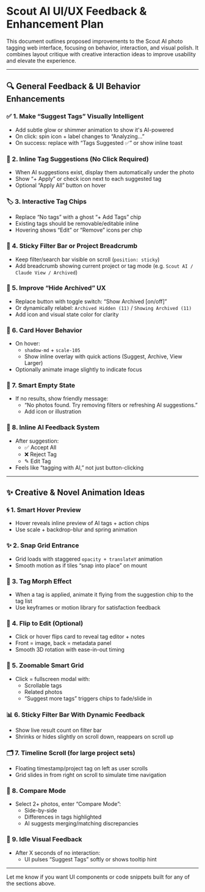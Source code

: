 # Scout AI UI/UX Feedback & Enhancement Plan

This document outlines proposed improvements to the Scout AI photo tagging web interface, focusing on behavior, interaction, and visual polish. It combines layout critique with creative interaction ideas to improve usability and elevate the experience.

---

## 🔍 General Feedback & UI Behavior Enhancements

### ✅ 1. Make “Suggest Tags” Visually Intelligent
- Add subtle glow or shimmer animation to show it's AI-powered
- On click: spin icon + label changes to “Analyzing…”
- On success: replace with “Tags Suggested ✅” or show inline toast

### 🧩 2. Inline Tag Suggestions (No Click Required)
- When AI suggestions exist, display them automatically under the photo
- Show “+ Apply” or check icon next to each suggested tag
- Optional “Apply All” button on hover

### 🏷️ 3. Interactive Tag Chips
- Replace “No tags” with a ghost “+ Add Tags” chip
- Existing tags should be removable/editable inline
- Hovering shows “Edit” or “Remove” icons per chip

### 🧭 4. Sticky Filter Bar or Project Breadcrumb
- Keep filter/search bar visible on scroll (`position: sticky`)
- Add breadcrumb showing current project or tag mode (e.g. `Scout AI / Claude View / Archived`)

### 📁 5. Improve “Hide Archived” UX
- Replace button with toggle switch: “Show Archived [on/off]”
- Or dynamically relabel: `Archived Hidden (11)` / `Showing Archived (11)`
- Add icon and visual state color for clarity

### 🔄 6. Card Hover Behavior
- On hover:
  - `shadow-md` + `scale-105`
  - Show inline overlay with quick actions (Suggest, Archive, View Larger)
- Optionally animate image slightly to indicate focus

### 🧠 7. Smart Empty State
- If no results, show friendly message:
  - “No photos found. Try removing filters or refreshing AI suggestions.”
  - Add icon or illustration

### 💬 8. Inline AI Feedback System
- After suggestion:
  - ✅ Accept All
  - ❌ Reject Tag
  - ✎ Edit Tag
- Feels like “tagging with AI,” not just button-clicking

---

## ✨ Creative & Novel Animation Ideas

### 🌀 1. Smart Hover Preview
- Hover reveals inline preview of AI tags + action chips
- Use scale + backdrop-blur and spring animation

### ✨ 2. Snap Grid Entrance
- Grid loads with staggered `opacity + translateY` animation
- Smooth motion as if tiles “snap into place” on mount

### 🔄 3. Tag Morph Effect
- When a tag is applied, animate it flying from the suggestion chip to the tag list
- Use keyframes or motion library for satisfaction feedback

### 🔁 4. Flip to Edit (Optional)
- Click or hover flips card to reveal tag editor + notes
- Front = image, back = metadata panel
- Smooth 3D rotation with ease-in-out timing

### 🧬 5. Zoomable Smart Grid
- Click = fullscreen modal with:
  - Scrollable tags
  - Related photos
  - “Suggest more tags” triggers chips to fade/slide in

### 📊 6. Sticky Filter Bar With Dynamic Feedback
- Show live result count on filter bar
- Shrinks or hides slightly on scroll down, reappears on scroll up

### 🗂 7. Timeline Scroll (for large project sets)
- Floating timestamp/project tag on left as user scrolls
- Grid slides in from right on scroll to simulate time navigation

### 🧠 8. Compare Mode
- Select 2+ photos, enter “Compare Mode”:
  - Side-by-side
  - Differences in tags highlighted
  - AI suggests merging/matching discrepancies

### 🛑 9. Idle Visual Feedback
- After X seconds of no interaction:
  - UI pulses “Suggest Tags” softly or shows tooltip hint

---

Let me know if you want UI components or code snippets built for any of the sections above.
